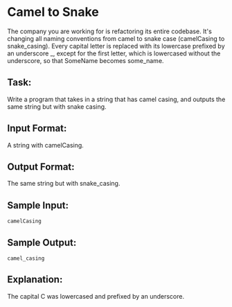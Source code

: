 # Camel to Snake  

The company you are working for is refactoring its entire codebase. It's changing all naming conventions from camel to snake case (camelCasing to snake_casing). 
Every capital letter is replaced with its lowercase prefixed by an underscore _, except for the first letter, which is lowercased without the underscore, so that SomeName becomes some_name.

## Task: 
Write a program that takes in a string that has camel casing, and outputs the same string but with snake casing.

## Input Format: 
A string with camelCasing.

## Output Format: 
The same string but with snake_casing.

## Sample Input:
```
camelCasing
```

## Sample Output:
```
camel_casing
```

## Explanation:
The capital C was lowercased and prefixed by an underscore.
